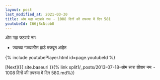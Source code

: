 ```yaml
---
layout: post
last_modified_at: 2021-03-30
title: ओम महा जठरावे नमः - 1008 दिनों की तपस्या में दिन 581
youtubeId: I66j8cNcob0
---
```

 
 
 ओम महा जठरावे नमः  
 
 -  ज्याच्या गळ्यातील हाडे मजबूत आहेत 
 
  
 
  
 
 
 
 
 
 


{% include youtubePlayer.html id=page.youtubeId %}
 
[Next]({{ site.baseurl }}{% link  split1/_posts/2013-07-18-ओम सारा ग्रीवाय नमः - 1008 दिनों की तपस्या में दिन 580.md%})
 
